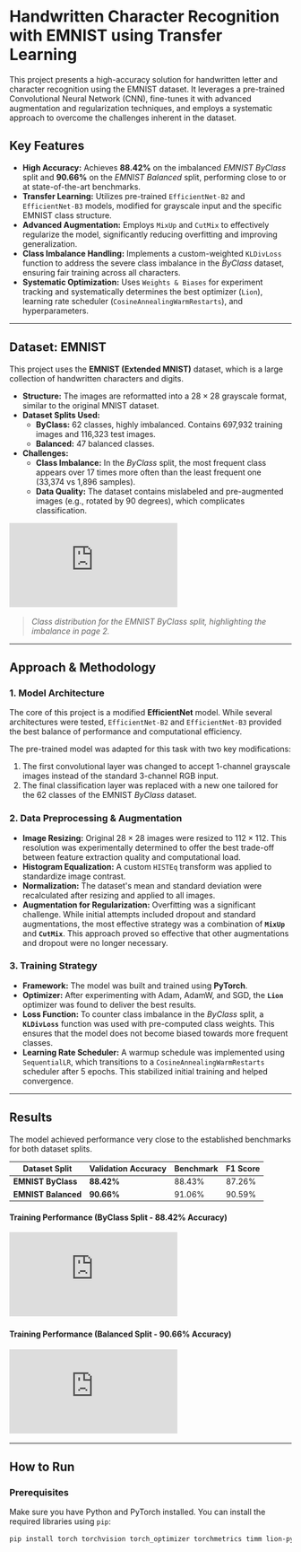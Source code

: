 # Handwritten Character Recognition with EMNIST using Transfer Learning

This project presents a high-accuracy solution for handwritten letter and character recognition using the EMNIST dataset. It leverages a pre-trained Convolutional Neural Network (CNN), fine-tunes it with advanced augmentation and regularization techniques, and employs a systematic approach to overcome the challenges inherent in the dataset.

## Key Features

-   **High Accuracy:** Achieves **88.42%** on the imbalanced *EMNIST ByClass* split and **90.66%** on the *EMNIST Balanced* split, performing close to or at state-of-the-art benchmarks.
-   **Transfer Learning:** Utilizes pre-trained `EfficientNet-B2` and `EfficientNet-B3` models, modified for grayscale input and the specific EMNIST class structure.
-   **Advanced Augmentation:** Employs `MixUp` and `CutMix` to effectively regularize the model, significantly reducing overfitting and improving generalization.
-   **Class Imbalance Handling:** Implements a custom-weighted `KLDivLoss` function to address the severe class imbalance in the *ByClass* dataset, ensuring fair training across all characters.
-   **Systematic Optimization:** Uses `Weights & Biases` for experiment tracking and systematically determines the best optimizer (`Lion`), learning rate scheduler (`CosineAnnealingWarmRestarts`), and hyperparameters.

---

## Dataset: EMNIST

This project uses the **EMNIST (Extended MNIST)** dataset, which is a large collection of handwritten characters and digits.

-   **Structure:** The images are reformatted into a $28 \times 28$ grayscale format, similar to the original MNIST dataset.
-   **Dataset Splits Used:**
    -   **ByClass:** 62 classes, highly imbalanced. Contains 697,932 training images and 116,323 test images.
    -   **Balanced:** 47 balanced classes.
-   **Challenges:**
    -   **Class Imbalance:** In the *ByClass* split, the most frequent class appears over 17 times more often than the least frequent one (33,374 vs 1,896 samples).
    -   **Data Quality:** The dataset contains mislabeled and pre-augmented images (e.g., rotated by 90 degrees), which complicates classification.

![EMNIST Class Distribution](https://github.com/sandeepkumaraau/EMNIST-byclass-/blob/main/Project%20.pdf)
> *Class distribution for the EMNIST ByClass split, highlighting the imbalance in page 2.*

---

## Approach & Methodology

### 1. Model Architecture
The core of this project is a modified **EfficientNet** model. While several architectures were tested, `EfficientNet-B2` and `EfficientNet-B3` provided the best balance of performance and computational efficiency.

The pre-trained model was adapted for this task with two key modifications:
1.  The first convolutional layer was changed to accept 1-channel grayscale images instead of the standard 3-channel RGB input.
2.  The final classification layer was replaced with a new one tailored for the 62 classes of the EMNIST *ByClass* dataset.

### 2. Data Preprocessing & Augmentation
-   **Image Resizing:** Original $28 \times 28$ images were resized to $112 \times 112$. This resolution was experimentally determined to offer the best trade-off between feature extraction quality and computational load.
-   **Histogram Equalization:** A custom `HISTEq` transform was applied to standardize image contrast.
-   **Normalization:** The dataset's mean and standard deviation were recalculated after resizing and applied to all images.
-   **Augmentation for Regularization:** Overfitting was a significant challenge. While initial attempts included dropout and standard augmentations, the most effective strategy was a combination of **`MixUp`** and **`CutMix`**. This approach proved so effective that other augmentations and dropout were no longer necessary.

### 3. Training Strategy
-   **Framework:** The model was built and trained using **PyTorch**.
-   **Optimizer:** After experimenting with Adam, AdamW, and SGD, the **`Lion`** optimizer was found to deliver the best results.
-   **Loss Function:** To counter class imbalance in the *ByClass* split, a **`KLDivLoss`** function was used with pre-computed class weights. This ensures that the model does not become biased towards more frequent classes.
-   **Learning Rate Scheduler:** A warmup schedule was implemented using `SequentialLR`, which transitions to a `CosineAnnealingWarmRestarts` scheduler after 5 epochs. This stabilized initial training and helped convergence.

---

## Results

The model achieved performance very close to the established benchmarks for both dataset splits.

| Dataset Split     | Validation Accuracy | Benchmark | F1 Score |
| ----------------- | ------------------- | --------- | -------- |
| **EMNIST ByClass** | **88.42%** | 88.43%   | 87.26%   |
| **EMNIST Balanced** | **90.66%** | 91.06%   | 90.59%   |

#### Training Performance (ByClass Split - 88.42% Accuracy)
![Training vs Validation - ByClass in page 6](https://github.com/sandeepkumaraau/EMNIST-byclass-/blob/main/Project%20.pdf)

#### Training Performance (Balanced Split - 90.66% Accuracy)
![Training vs Validation - Balanced in page 7](https://github.com/sandeepkumaraau/EMNIST-byclass-/blob/main/Project%20.pdf)

---

## How to Run

### Prerequisites
Make sure you have Python and PyTorch installed. You can install the required libraries using `pip`:
```bash
pip install torch torchvision torch_optimizer torchmetrics timm lion-pytorch torcheval



